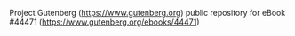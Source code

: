Project Gutenberg (https://www.gutenberg.org) public repository for eBook #44471 (https://www.gutenberg.org/ebooks/44471)
